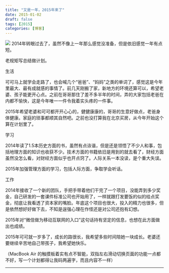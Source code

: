 ```yaml
---
title: "又是一年，2015年来了"
date: 2015-01-02
draft: false
tags: [2015]
categories: [博客]
---
```


![](/Content/upload/Img20150102/s_vg0yhva3_rp5.jpeg) 
2014年转眼过去了，虽然不像上一年那么感觉没准备，但是依旧感觉一年有点短。 

老规矩写总结做计划。 

生活 

 可可马上就学会走路了，也会喊几个“爸爸”、“妈妈”之类的单词了，感觉这是今年里最大、最有成就感的事情了。前几天刚搬了家，新地方的环境还算可以，希望老婆、孩子能更开心点。之前在哥哥那住了差不多半年的时间，弄的大家包括老爸在内都不愉快，这是今年唯一一件令我着实头疼的一件事。 

 2015年希望老婆和可可都开开心心的，健健康康的，哥哥的生意好做点，老爸身体健康。家庭的琐事都顺其自然吧。之前也没打算我在北京买房，从今年开始这个算在计划里了。 

学习 

 2014年读了1.5本历史方面的书，虽然有点诙谐，但是还是领悟了不少人和事，包括地理方面的知识也收获不少。技术方面的书籍依旧是用到的就去看了，财经方面虽然没怎么看，对财经方面似乎也开点窍了。人际关系一本没读，是个重大失误。 

 2015年加强管理方面的学习，包括人际方面，争取学会听话。 

工作 

 2014年接收了一个新的团队，手把手带着他们干完了一个项目，没能弄到多少奖金，自己研发的一套课件标准公司也开始用了，一样就跟打发要饭的似的给点奖金，彻底让我看透了资本家的嘴脸。年底这个项目也很大，投入的精力也很多，但是依然想好好做下去，不知是逞强心理在作怪还是对公司还抱有幻想。 

 2015年对“微信做为移动互联网的入口”这句话持有坚定的信息，也想在此方面做出也成绩。 

 

 2015年可可就一岁多了，成长的路很长，我希望多些时间陪她一块成长。老婆还要继续辛苦地自己带孩子，我希望她快乐。 

 

（MacBook Air 的触摸板着实有点不智能，双指左右滑动切换页面的功能一点都不好，写一个计划都得让我码两遍字，而且内容不一样） 

 
 
- - -
 